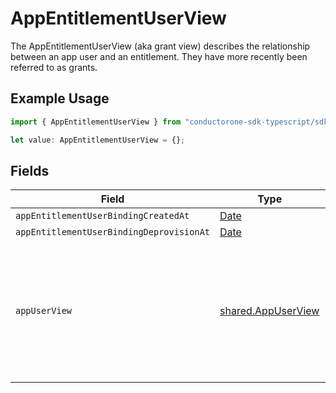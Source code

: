 # AppEntitlementUserView

The AppEntitlementUserView (aka grant view) describes the relationship between an app user and an entitlement. They have more recently been referred to as grants.

## Example Usage

```typescript
import { AppEntitlementUserView } from "conductorone-sdk-typescript/sdk/models/shared";

let value: AppEntitlementUserView = {};
```

## Fields

| Field                                                                                                              | Type                                                                                                               | Required                                                                                                           | Description                                                                                                        |
| ------------------------------------------------------------------------------------------------------------------ | ------------------------------------------------------------------------------------------------------------------ | ------------------------------------------------------------------------------------------------------------------ | ------------------------------------------------------------------------------------------------------------------ |
| `appEntitlementUserBindingCreatedAt`                                                                               | [Date](https://developer.mozilla.org/en-US/docs/Web/JavaScript/Reference/Global_Objects/Date)                      | :heavy_minus_sign:                                                                                                 | N/A                                                                                                                |
| `appEntitlementUserBindingDeprovisionAt`                                                                           | [Date](https://developer.mozilla.org/en-US/docs/Web/JavaScript/Reference/Global_Objects/Date)                      | :heavy_minus_sign:                                                                                                 | N/A                                                                                                                |
| `appUserView`                                                                                                      | [shared.AppUserView](../../../sdk/models/shared/appuserview.md)                                                    | :heavy_minus_sign:                                                                                                 | The AppUserView contains an app user as well as paths for apps, identity users, and last usage in expanded arrays. |